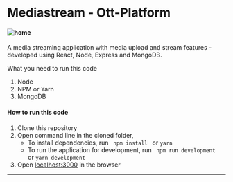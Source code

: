 # Mediastream - Ott-Platform

#### ![home](https://user-images.githubusercontent.com/77240127/235454862-c94ffed0-acc8-4501-a152-f222b1de8254.png)

A media streaming application with media upload and stream features - developed using React, Node, Express and MongoDB.


What you need to run this code
1. Node 
2. NPM or Yarn 
3. MongoDB 

####  How to run this code
1. Clone this repository
2. Open command line in the cloned folder,
   - To install dependencies, run ```  npm install  ``` or ``` yarn ```
   - To run the application for development, run ```  npm run development  ``` or ``` yarn development ```
4. Open [localhost:3000](http://localhost:3000/) in the browser
----
